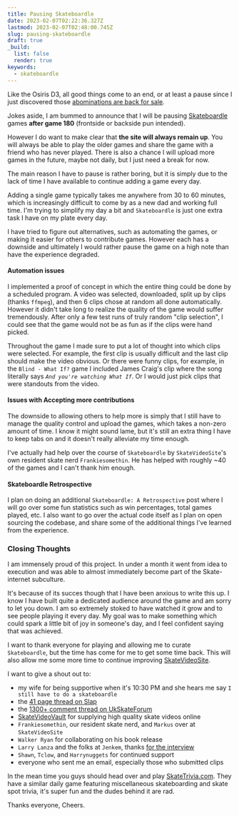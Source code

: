 ```yaml
---
title: Pausing Skateboardle
date: 2023-02-07T02:22:36.327Z
lastmod: 2023-02-07T02:48:00.745Z
slug: pausing-skateboardle
draft: true
_build:
  list: false
  render: true
keywords:
  - skateboardle
---
```

Like the Osiris D3, all good things come to an end, or at least a pause since I just discovered those [abominations are back for sale](https://osirisshoes.com/products/d3-2001-black-black-black).

Jokes aside, I am bummed to announce that I will be pausing [Skateboardle](https://skateboardle.com) games **after game 180** (frontside or backside pun intended).

However I do want to make clear that **the site will always remain up**. You will always be able to play the older games and share the game with a friend who has never played. There is also a chance I will upload more games in the future, maybe not daily, but I just need a break for now.

The main reason I have to pause is rather boring, but it is simply due to the lack of time I have available to continue adding a game every day.

Adding a single game typically takes me anywhere from 30 to 60 minutes, which is increasingly difficult to come by as a new dad and working full time. I'm trying to simplify my day a bit and `Skateboardle` is just one extra task I have on my plate every day.

I have tried to figure out alternatives, such as automating the games, or making it easier for others to contribute games. However each has a downside and ultimately I would rather pause the game on a high note than have the experience degraded.

#### Automation issues

I implemented a proof of concept in which the entire thing could be done by a scheduled program. A video was selected, downloaded, split up by clips (thanks `ffmpeg`), and then 6 clips chose at random all done automatically. However it didn't take long to realize the quality of the game would suffer tremendously. After only a few test runs of truly random "clip selection", I could see that the game would not be as fun as if the clips were hand picked.

Throughout the game I made sure to put a lot of thought into which clips were selected. For example, the first clip is usually difficult and the last clip should make the video obvious. Or there were funny clips, for example, in the `Blind - What If?` game I included James Craig's clip where the song literally says *`And you're watching What If`*. Or I would just pick clips that were standouts from the video.

#### Issues with Accepting more contributions

The downside to allowing others to help more is simply that I still have to manage the quality control and upload the games, which takes a non-zero amount of time. I know it might sound lame, but it's still an extra thing I have to keep tabs on and it doesn't really alleviate my time enough.

I've actually had help over the course of `Skateboardle` by `SkateVideoSite`'s own resident skate nerd `Frankiesomethin`. He has helped with roughly ~40 of the games and I can't thank him enough.

#### Skateboardle Retrospective

I plan on doing an additional `Skateboardle: A Retrospective` post where I will go over some fun statistics such as win percentages, total games played, etc. I also want to go over the actual code itself as I plan on open sourcing the codebase, and share some of the additional things I've learned from the experience.

### Closing Thoughts

I am immensely proud of this project. In under a month it went from idea to execution and was able to almost immediately become part of the Skate-internet subculture.

It's because of its succes though that I have been anxious to write this up. I know I have built quite a dedicated audience around the game and am sorry to let you down. I am so extremely stoked to have watched it grow and to see people playing it every day. My goal was to make something which could spark a little bit of joy in someone's day, and I feel confident saying that was achieved.

I want to thank everyone for playing and allowing me to curate `Skateboardle`, but the time has come for me to get some time back. This will also allow me some more time to continue improving [SkateVideoSite](https://skatevideosite.com).

I want to give a shout out to:

- my wife for being supportive when it's 10:30 PM and she hears me say `I still have to do a skateboardle`
- the [41 page thread on Slap](https://www.slapmagazine.com/index.php?topic=123242.1200)
- the [1300+ comment thread on UkSkateForum](https://ukskateforum.co.uk/t/skateboardle-video-quiz-contains-spoilers/3082/1357)
- [SkateVideoVault](https://www.youtube.com/@SkateVideoVault) for supplying high quality skate videos online
- `Frankiesomethin`, our resident skate nerd, and `Markus` over at `SkateVideoSite`
- `Walker Ryan` for collaborating on his book release
- `Larry Lanza` and the folks at `Jenkem`, thanks [for the interview](https://www.jenkemmag.com/home/2022/09/22/a-quick-chat-with-the-creator-of-skateboardle-a-skate-trivia-game/)
- `Shawn`, `Tclow`, and `Harrynuggets` for continued support
- everyone who sent me an email, especially those who submitted clips

In the mean time you guys should head over and play [SkateTrivia.com](https://skatetrivia.com). They have a similar daily game featuring miscellaneous skateboarding and skate spot trivia, it's super fun and the dudes behind it are rad.

Thanks everyone, Cheers.
